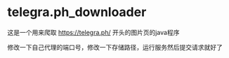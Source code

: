 # telegra.ph_downloader
这是一个用来爬取 https://telegra.ph/ 开头的图片页的java程序

修改一下自己代理的端口号，修改一下存储路径，运行服务然后提交请求就好了

